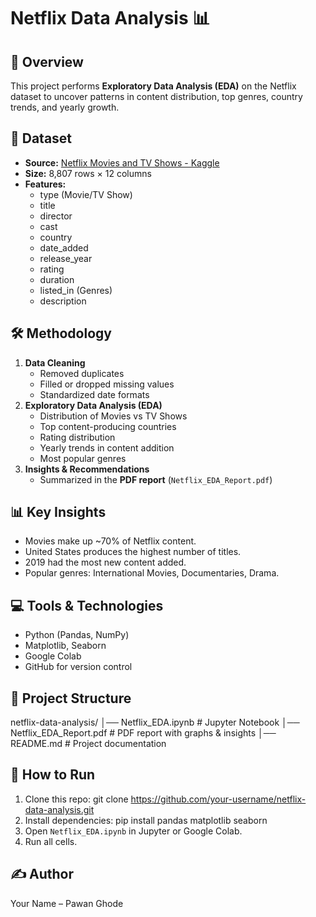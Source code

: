# Netflix Data Analysis 📊

## 📌 Overview
This project performs **Exploratory Data Analysis (EDA)** on the Netflix dataset to uncover patterns in content distribution, top genres, country trends, and yearly growth.

## 📂 Dataset
- **Source:** [Netflix Movies and TV Shows - Kaggle](https://www.kaggle.com/shivamb/netflix-shows)
- **Size:** 8,807 rows × 12 columns
- **Features:**
  - type (Movie/TV Show)
  - title
  - director
  - cast
  - country
  - date_added
  - release_year
  - rating
  - duration
  - listed_in (Genres)
  - description

## 🛠 Methodology
1. **Data Cleaning**
   - Removed duplicates
   - Filled or dropped missing values
   - Standardized date formats
2. **Exploratory Data Analysis (EDA)**
   - Distribution of Movies vs TV Shows
   - Top content-producing countries
   - Rating distribution
   - Yearly trends in content addition
   - Most popular genres
3. **Insights & Recommendations**
   - Summarized in the **PDF report** (`Netflix_EDA_Report.pdf`)

## 📊 Key Insights
- Movies make up ~70% of Netflix content.
- United States produces the highest number of titles.
- 2019 had the most new content added.
- Popular genres: International Movies, Documentaries, Drama.

## 💻 Tools & Technologies
- Python (Pandas, NumPy)
- Matplotlib, Seaborn
- Google Colab
- GitHub for version control

## 📁 Project Structure
netflix-data-analysis/
│── Netflix_EDA.ipynb          # Jupyter Notebook
│── Netflix_EDA_Report.pdf     # PDF report with graphs & insights
│── README.md                  # Project documentation

## 🚀 How to Run
1. Clone this repo:
   git clone https://github.com/your-username/netflix-data-analysis.git
2. Install dependencies:
   pip install pandas matplotlib seaborn
3. Open `Netflix_EDA.ipynb` in Jupyter or Google Colab.
4. Run all cells.

## ✍ Author
Your Name – Pawan Ghode

